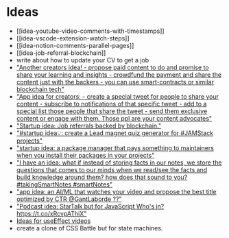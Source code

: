 # Ideas

- [[idea-youtube-video-comments-with-timestamps]]
- [[idea-vscode-extension-watch-steps]]
- [[idea-notion-comments-parallel-pages]]
- [[idea-job-referral-blockchain]]
- write about how to update your CV to get a job
- ["Another creators idea\! \- propose paid content to do and promise to share your learning and insights \- crowdfund the payment and share the content just with the backers \- you can use smart\-contracts or similar blockchain tech"](https://twitter.com/hhg2288/status/1429097142451376129)
- ["App idea for creators: \- create a special tweet for people to share your content \- subscribe to notifications of that specific tweet \- add to a special list those people that share the tweet \- send them exclusive content or engage with them\. Those ppl are your content advocates"](https://twitter.com/hhg2288/status/1429094523746013192)
- ["Startup idea: Job referrals backed by blockchain\."](https://twitter.com/hhg2288/status/1418603763166814211)
- ["\#startup idea💡: create a Lead magnet quiz generator for \#JAMStack projects"](https://twitter.com/hhg2288/status/1404212197463662595)
- ["startup idea: a package manager that pays something to maintainers when you install their packages in your projects"](https://twitter.com/hhg2288/status/1339178755848335363)
- ["I have an idea: what if instead of storing facts in our notes, we store the questions that comes to our minds when we read/see the facts and build knowledge around them? how does that sound to you? \#takingSmartNotes \#smartNotes"](https://twitter.com/hhg2288/status/1395669750773166081)
- ["app idea: an AI/ML that watches your video and propose the best title optimized by CTR @GantLaborde ??"](https://twitter.com/hhg2288/status/1430133291231989796)
- ["Podcast idea: StarTalk but for JavaScript Who's in? https://t\.co/xRcvpAThiX"](https://twitter.com/hhg2288/status/1427900462238511107)
- [Ideas for useEffect videos](https://twitter.com/dan_abramov/status/1526584624159555584)
- create a clone of CSS Battle but for state machines.
